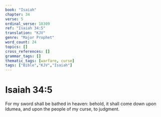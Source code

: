```yaml
---
book: "Isaiah"
chapter: 34
verse: 5
ordinal_verse: 18309
ref: "Isaiah 34:5"
translation: "KJV"
genre: "Major Prophet"
word_count: 24
topics: []
cross_references: []
grammar_tags: []
thematic_tags: [warfare, curse]
tags: ["Bible","KJV","Isaiah"]
---
```


# Isaiah 34:5

For my sword shall be bathed in heaven: behold, it shall come down upon Idumea, and upon the people of my curse, to judgment.
